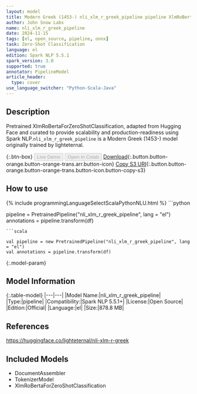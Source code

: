 ```yaml
---
layout: model
title: Modern Greek (1453-) nli_xlm_r_greek_pipeline pipeline XlmRoBertaForZeroShotClassification from lighteternal
author: John Snow Labs
name: nli_xlm_r_greek_pipeline
date: 2024-11-15
tags: [el, open_source, pipeline, onnx]
task: Zero-Shot Classification
language: el
edition: Spark NLP 5.5.1
spark_version: 3.0
supported: true
annotator: PipelineModel
article_header:
  type: cover
use_language_switcher: "Python-Scala-Java"
---
```


## Description

Pretrained XlmRoBertaForZeroShotClassification, adapted from Hugging Face and curated to provide scalability and production-readiness using Spark NLP.`nli_xlm_r_greek_pipeline` is a Modern Greek (1453-) model originally trained by lighteternal.

{:.btn-box}
<button class="button button-orange" disabled>Live Demo</button>
<button class="button button-orange" disabled>Open in Colab</button>
[Download](https://s3.amazonaws.com/auxdata.johnsnowlabs.com/public/models/nli_xlm_r_greek_pipeline_el_5.5.1_3.0_1731699614561.zip){:.button.button-orange.button-orange-trans.arr.button-icon}
[Copy S3 URI](s3://auxdata.johnsnowlabs.com/public/models/nli_xlm_r_greek_pipeline_el_5.5.1_3.0_1731699614561.zip){:.button.button-orange.button-orange-trans.button-icon.button-copy-s3}

## How to use



<div class="tabs-box" markdown="1">
{% include programmingLanguageSelectScalaPythonNLU.html %}
```python

pipeline = PretrainedPipeline("nli_xlm_r_greek_pipeline", lang = "el")
annotations =  pipeline.transform(df)   

```
```scala

val pipeline = new PretrainedPipeline("nli_xlm_r_greek_pipeline", lang = "el")
val annotations = pipeline.transform(df)

```
</div>

{:.model-param}
## Model Information

{:.table-model}
|---|---|
|Model Name:|nli_xlm_r_greek_pipeline|
|Type:|pipeline|
|Compatibility:|Spark NLP 5.5.1+|
|License:|Open Source|
|Edition:|Official|
|Language:|el|
|Size:|878.8 MB|

## References

https://huggingface.co/lighteternal/nli-xlm-r-greek

## Included Models

- DocumentAssembler
- TokenizerModel
- XlmRoBertaForZeroShotClassification